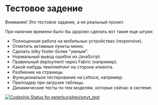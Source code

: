 Тестовое задение
================

Внимание! Это тестовое задание, а не реальный проект.

При наличии времени было бы здорово сделать вот такие еще штуки:

* Полноценная работа на мобильных устройствах (responsive).
* Отметить активные пункты меню.
* Сделать stiky footer более &quot;умным&quot;.
* Нормальный вывод ошибок из JavaScript.
* Правильный deployment через Fabric (например).
* Какой-нибудь темплейтинг на стороне клиента.
* Разбиение на страницы.
* Функциональое тестирование на Lettuce, например.
* Прелоадер при загрузке таблицы.
* Динамические тесты по тем моделям, которые сейчас в системе.

[ ![Codeship Status for peterkurishev/smyt_test](https://codeship.com/projects/14868e90-4bcb-0132-ba3a-3e5cf71b5945/status)](https://codeship.com/projects/46833)
